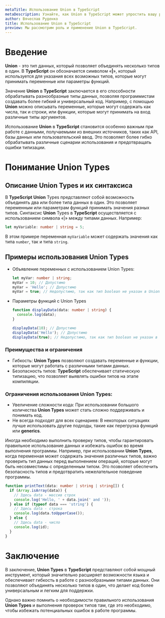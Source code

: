 ```yaml
---
metaTitle: Использование Union в TypeScript
metaDescription: Узнайте, как Union в TypeScript может упростить вашу работу с разнообразными типами данных, обеспечивая гибкость и читаемость вашего кода
author: Вячеслав Руденко
title: Использование Union в TypeScript
preview: Мы рассмотрим роль и применение Union в TypeScript.
---
```


# Введение

**Union** - это тип данных, который позволяет объединять несколько типов в один. В **TypeScript** он обозначается символом «**|**», который используется для указания всех возможных типов, которые могут принимать переменные или параметры функций.

Значение **Union** в **TypeScript** заключается в его способности обрабатывать разнообразные типы данных, позволяя программистам создавать более гибкий и универсальный код. Например, с помощью **Union** можно описывать переменные, которые могут содержать как числа, так и строки, или функции, которые могут принимать на вход различные типы аргументов.

Использование **Union** в **TypeScript** становится особенно важным при работе с данными, получаемыми из внешних источников, таких как API, базы данных или пользовательский ввод. Это позволяет более гибко обрабатывать различные сценарии использования и предотвращать ошибки типизации.

# Понимание Union Types

## Описание Union Types и их синтаксиса

В **TypeScript** **Union** Types представляют собой возможность объединять два или более типа данных в один. Это позволяет переменным или параметрам функций принимать значения разных типов. Синтаксис **Union** Types в **TypeScript** осуществляется с использованием символа «|» между типами данных. Например:

```typescript
let myVariable: number | string = 5;
```

В этом примере переменная `myVariable` может содержать значения как типа `number`, так и типа `string`.

## Примеры использования Union Types

- Объявление переменных с использованием Union Types:

  ```typescript
  let myVar: number | string;
  myVar = 10; // Допустимо
  myVar = 'Hello'; // Допустимо
  myVar = true; // Недопустимо, так как тип boolean не указан в Union Types
  ```

- Параметры функций с Union Types

  ```typescript
  function displayData(data: number | string) {
    console.log(data);
  }

  displayData(10); // Допустимо
  displayData('Hello'); // Допустимо
  displayData(true); // Недопустимо, так как тип boolean не указан в Union Types
  ```

### Преимущества и ограничения

- Гибкость: **Union Types** позволяют создавать переменные и функции, которые могут работать с различными типами данных.
- Безопасность типов: **TypeScript** обеспечивает статическую типизацию, что позволяет выявлять ошибки типов на этапе компиляции.

### Ограничения использования Union Types:

- Увеличение сложности кода: При использовании большого количества **Union Types** может стать сложно поддерживать и понимать код.
- Не всегда подходят для всех сценариев: В некоторых ситуациях лучше использовать другие подходы, такие как перегрузка функций или **generics**.

Иногда необходимо выполнить проверку типов, чтобы гарантировать правильное использование данных и избежать ошибок во время выполнения программы. Например, при использовании **Union Types**, когда переменная может содержать значения различных типов, важно проверить тип данных перед выполнением операций, которые могут быть несовместимы с определенным типом. Это позволяет обеспечить безопасность типов и предотвратить нежелательное поведение программы.

```typescript
function printText(data: number | string | string[]) {
  if (Array.isArray(data)) {
    // Здесь data - массив строк
    console.log('Hello, ' + data.join(' and '));
  } else if (typeof data === 'string') {
    // Здесь data - строка
    console.log(data.toUpperCase());
  } else {
    // Здесь data - число
    console.log(id);
  }
}
```

# Заключение

В заключение, **Union Types** в **TypeScript** представляют собой мощный инструмент, который значительно расширяет возможности языка и обеспечивает гибкость в работе с разнообразными типами данных. Они позволяют объединять несколько типов в один, что делает код более универсальным и легким для поддержки.

Однако важно помнить о необходимости правильного использования **Union Types** и выполнения проверок типов там, где это необходимо, чтобы избежать потенциальных ошибок в работе программы.

